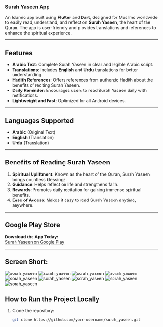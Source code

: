 ### Surah Yaseen App

An Islamic app built using **Flutter** and **Dart**, designed for Muslims worldwide to easily read, understand, and reflect on **Surah Yaseen**, the heart of the Quran. The app is user-friendly and provides translations and references to enhance the spiritual experience.

---

## Features

- **Arabic Text**: Complete Surah Yaseen in clear and legible Arabic script.
- **Translations**: Includes **English** and **Urdu** translations for better understanding.
- **Hadith References**: Offers references from authentic Hadith about the benefits of reciting Surah Yaseen.
- **Daily Reminder**: Encourages users to read Surah Yaseen daily with notifications.
- **Lightweight and Fast**: Optimized for all Android devices.

---

## Languages Supported

- **Arabic** (Original Text)  
- **English** (Translation)  
- **Urdu** (Translation)  

---

## Benefits of Reading Surah Yaseen

1. **Spiritual Upliftment**: Known as the heart of the Quran, Surah Yaseen brings countless blessings.  
2. **Guidance**: Helps reflect on life and strengthens faith.  
3. **Rewards**: Promotes daily recitation for gaining immense spiritual benefits.  
4. **Ease of Access**: Makes it easy to read Surah Yaseen anytime, anywhere.  

---

## Google Play Store

**Download the App Today:**  
[Surah Yaseen on Google Play](https://play.google.com/store/apps/details?id=com.devglim.Surahyaseen&hl=en)

---
## Screen Short:
 ![sorah_yaseen](yaseen1.jpeg)   ![sorah_yaseen](yaseen2.jpeg)    ![sorah_yaseen](yaseen3.jpeg)    ![sorah_yaseen](yaseen4.jpeg)   ![sorah_yaseen](yaseen5.jpeg)   ![sorah_yaseen](yaseen6.jpeg)
   ![sorah_yaseen](yaseen7.jpeg)   ![sorah_yaseen](yaseen8.jpeg)   ![sorah_yaseen](yaseen9.jpeg)   


## How to Run the Project Locally

1. Clone the repository:  
   ```bash
   git clone https://github.com/your-username/surah_yaseen.git

